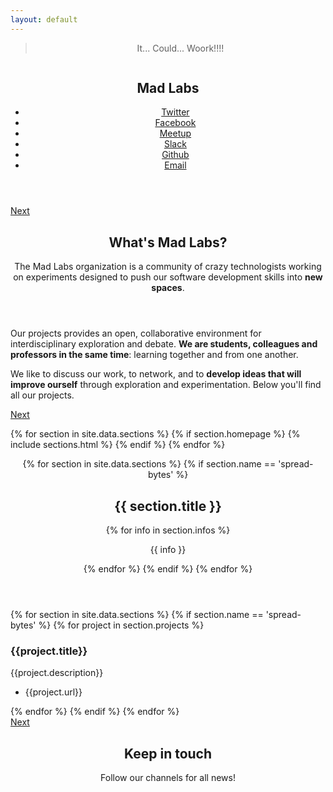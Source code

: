 ```yaml
---
layout: default
---
```


<!-- Banner -->
<section id="banner">
    <div class="content">
        <header>
            <blockquote><p>It... Could... Woork!!!!</p></blockquote>
            <span class="image"><img src="{{ site.url }}{{ site.baseurl }}/{{ site.images }}/pic01.jpg" alt="" /></span>
            <h1 class="hero"><strong class="hg-yellow">Mad Labs</strong></h1>
            <section class="special">
                <ul class="icons">
                    <li><a href="https://twitter.com/madlabsprojects" class="icon alt fa-twitter"><span class="label">Twitter</span></a></li>
                    <li><a href="https://www.facebook.com/madlabsprojects" class="icon alt fa-facebook"><span class="label">Facebook</span></a></li>
                    <li><a href="https://www.meetup.com/it-IT/MadLabs-Web-Development-a-Milano/" class="icon alt fa-meetup"><span class="label">Meetup</span></a></li>
                    <li><a href="{{ site.url }}/slack.html" class="icon alt fa-slack"><span class="label">Slack</span></a></li>
                    <li><a href="https://github.com/mad-labs/" class="icon alt fa-github"><span class="label">Github</span></a></li>
                    <li><a href="mailto:madlabsprojects@gmail.com" class="icon alt fa-envelope-o"><span class="label">Email</span></a></li>
                </ul>
            </section>
        </header>
    </div>
    <a href="#one" class="goto-next scrolly">Next</a>
</section>
<!-- One -->
<section id="one" class="spotlight madlabs bottom">
    <span class="image fit main"><img src="{{ site.url }}{{ site.baseurl }}/{{ site.images }}/pic02.jpg" alt="" /></span>
    <div class="content">
        <div class="container">
            <div class="row">
                <div class="4u 12u$(medium)">
                    <header>
                        <h2>What's <strong class="hg-yellow">Mad Labs</strong>?</h2>
                        <p>The Mad Labs organization is a community of crazy technologists 
                           working on experiments designed to push
                           our software development skills into 
                           <strong class="hg-yellow">new spaces</strong>.
                        </p>
                    </header>
                </div>
                <div class="4u 12u$(medium)">
                    <p>Our projects provides an open, collaborative 
                       environment for interdisciplinary exploration 
                       and debate. <strong class="hg-yellow">We are students,
                       colleagues and professors in the same time</strong>:
                       learning together and from one another.
                    </p>
                </div>
                <div class="4u$ 12u$(medium)">
                    <p>We like to discuss our work, to network, and to 
                       <strong class="hg-yellow">develop ideas that will 
                       improve ourself</strong> through exploration and 
                       experimentation. Below you'll find all our projects.
                    </p>
                </div>
            </div>
        </div>
    </div>
    <a href="#two" class="goto-next scrolly">Next</a>
</section>

{% for section in site.data.sections %}
{% if section.homepage %}
{% include sections.html %}
{% endif %}
{% endfor %}

<!-- Five -->
<section id="five" class="wrapper spreadbytes special fade-up">
    <div class="container">
        <header class="major">
            {% for section in site.data.sections %}
                {% if section.name == 'spread-bytes' %}
                    <h2>{{ section.title }}</h2>
                    {% for info in section.infos %}
                        <p>{{ info }}</p>
                    {% endfor %}        
                {% endif %}
            {% endfor %}
        </header>
        <div class="box alt">
            <div class="row uniform">
            {% for section in site.data.sections %}
                {% if section.name == 'spread-bytes' %}
                    {% for project in section.projects %}
                        <section class="4u 6u(medium) 12u$(xsmall)">
                            <span class="icon alt major {{project.icon}}"></span>
                            <h3>{{project.title}}</h3>
                            <p>{{project.description}}</p>
                            <ul class="actions">
                                <li>{{project.url}}</li>
                            </ul>
                        </section>
                    {% endfor %}        
                {% endif %}
            {% endfor %}
            </div>
        </div>
    </div>
    <a href="#six" class="goto-next scrolly">Next</a>
</section>

<!-- Six -->
<section id="six" class="wrapper style2 special fade">
    <div class="container">
        <header>
            <h2>Keep in touch</h2>
            <p>Follow our channels for all news!</p>
        </header>
    </div>
</section>
